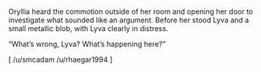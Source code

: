 Oryllia heard the commotion outside of her room and opening her door to investigate what sounded like an argument. Before her stood Lyva and a small metallic blob, with Lyva clearly in distress.

“What’s wrong, Lyva? What’s happening here?”

[ /u/smcadam /u/rhaegar1994 ]